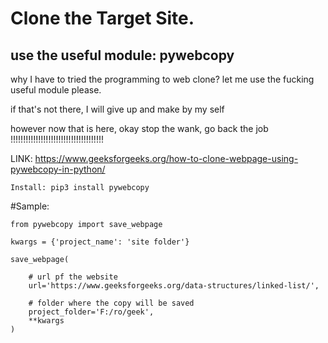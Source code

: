# Clone the Target Site.
##  use the useful module: pywebcopy


why I have to tried the programming to web clone? 
let me use the fucking useful module please.

if that's not there, I will give up and make by my self

however now that is here, 
okay stop the wank, go back the job !!!!!!!!!!!!!!!!!!!!!!!!!!!!!!!!!!!!!


LINK: https://www.geeksforgeeks.org/how-to-clone-webpage-using-pywebcopy-in-python/

```
Install: pip3 install pywebcopy
```

#Sample:

```
from pywebcopy import save_webpage

kwargs = {'project_name': 'site folder'}

save_webpage(
	
	# url pf the website
	url='https://www.geeksforgeeks.org/data-structures/linked-list/',
	
	# folder where the copy will be saved
	project_folder='F:/ro/geek',
	**kwargs
)

```
